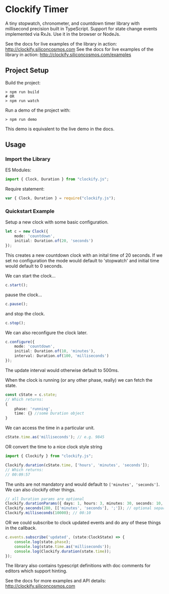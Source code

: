 # Clockify Timer
A tiny stopwatch, chronometer, and countdown timer library with millisecond precision built in TypeScript. Support for state change events implemented via RxJs. Use it in the browser or NodeJs.

See the docs for live examples of the library in action: http://clockify.siliconcosmos.com
See the docs for live examples of the library in action: http://clockify.siliconcosmos.com/examples


## Project Setup
Build the project:
```
> npm run build
# OR
> npm run watch
```

Run a demo of the project with:
```
> npm run demo
```
This demo is equivalent to the live demo in the docs.


## Usage
### Import the Library
ES Modules:
``` typescript
import { Clock, Duration } from "clockify.js";
```
Require statement:
``` typescript
var { Clock, Duration } = require("clockify.js");
```

### Quickstart Example
Setup a new clock with some basic configuration.
``` typescript
let c = new Clock({ 
    mode: 'countdown',
    initial: Duration.of(20, 'seconds')
});
```
This creates a new countdown clock with an inital time of 20 seconds. If we set no configuration the mode would default to 'stopwatch' and initial time would default to 0 seconds.

We can start the clock...
```typescript
c.start();
```
pause the clock...
```typescript
c.pause();
```
and stop the clock.
```typescript
c.stop();
```
We can also reconfigure the clock later.
```typescript
c.configure({ 
    mode: 'countdown',
    initial: Duration.of(10, 'minutes'),
    interval: Duration.of(100, 'milliseconds')
});
```
The update interval would otherwise default to 500ms.

When the clock is running (or any other phase, really) we can fetch the state.
```typescript
const cState = c.state;
// Which returns:
{
    phase: 'running',
    time: {} //some Duration object
}
```
We can access the time in a particular unit.
```typescript
cState.time.as('milliseconds'); // e.g. 9845
```
OR convert the time to a nice clock style string
```typescript
import { Clockify } from "clockify.js";

Clockify.duration(cState.time, ['hours', 'minutes', 'seconds']);
// Which returns:
// 00:09:57
```
The units are not mandatory and would default to `['minutes', 'seconds']`. We can also clockify other things.
```typescript
// all Duration params are optional
Clockify.durationParams({ days: 1, hours: 3, minutes: 30, seconds: 10, milliseconds: 0 });
Clockify.seconds(280, [['minutes', 'seconds'], ';']); // optional separator character results in - 04;40
Clockify.milliseconds(10000); // 00:10
```
OR we could subscribe to clock updated events and do any of these things in the callback.
```typescript
c.events.subscribe('updated', (state:ClockState) => {
    console.log(state.phase);
    console.log(state.time.as('milliseconds'));
    console.log(Clockify.duration(state.time));
});
```

The library also contains typescript definitions with doc comments for editors which support hinting. 

See the docs for more examples and API details: http://clockify.siliconcosmos.com
